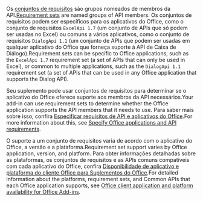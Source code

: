 <span data-ttu-id="ad7ad-101">Os [conjuntos de requisitos](../develop/office-versions-and-requirement-sets.md) são grupos nomeados de membros da API.</span><span class="sxs-lookup"><span data-stu-id="ad7ad-101">[Requirement sets](../develop/office-versions-and-requirement-sets.md) are named groups of API members.</span></span> <span data-ttu-id="ad7ad-102">Os conjuntos de requisitos podem ser específicos para os aplicativos do Office, como o conjunto de requisitos `ExcelApi 1.7` (um conjunto de APIs que só podem ser usadas no Excel) ou comuns a vários aplicativos, como o conjunto de requisitos `DialogApi 1.1` (um conjunto de APIs que podem ser usadas em qualquer aplicativo do Office que forneça suporte à API de Caixa de Diálogo).</span><span class="sxs-lookup"><span data-stu-id="ad7ad-102">Requirement sets can be specific to Office applications, such as the `ExcelApi 1.7` requirement set (a set of APIs that can only be used in Excel), or common to multiple applications, such as the `DialogApi 1.1` requirement set (a set of APIs that can be used in any Office application that supports the Dialog API).</span></span>

<span data-ttu-id="ad7ad-103">Seu suplemento pode usar conjuntos de requisitos para determinar se o aplicativo do Office oferece suporte aos membros da API necessários.</span><span class="sxs-lookup"><span data-stu-id="ad7ad-103">Your add-in can use requirement sets to determine whether the Office application supports the API members that it needs to use.</span></span> <span data-ttu-id="ad7ad-104">Para saber mais sobre isso, confira [Especificar requisitos de API e aplicativos do Office](../develop/specify-office-hosts-and-api-requirements.md).</span><span class="sxs-lookup"><span data-stu-id="ad7ad-104">For more information about this, see [Specify Office applications and API requirements](../develop/specify-office-hosts-and-api-requirements.md).</span></span>

<span data-ttu-id="ad7ad-105">O suporte a um conjunto de requisitos varia de acordo com o aplicativo do Office, a versão e a plataforma.</span><span class="sxs-lookup"><span data-stu-id="ad7ad-105">Requirement set support varies by Office application, version, and platform.</span></span> <span data-ttu-id="ad7ad-106">Para obter informações detalhadas sobre as plataformas, os conjuntos de requisitos e as APIs comuns compatíveis com cada aplicativo do Office, confira [Disponibilidade de aplicativo e plataforma do cliente Office para Suplementos do Office](../overview/office-add-in-availability.md).</span><span class="sxs-lookup"><span data-stu-id="ad7ad-106">For detailed information about the platforms, requirement sets, and Common APIs that each Office application supports, see [Office client application and platform availability for Office Add-ins](../overview/office-add-in-availability.md).</span></span>
